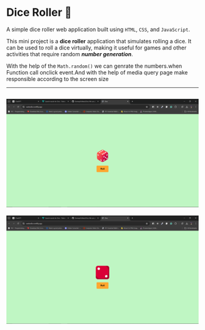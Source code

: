 # Dice Roller 🎲

A simple dice roller web application built using ```HTML```, ```CSS```, and ```JavaScript```.

This mini project is a **dice roller** application that simulates rolling a dice. It can be used to roll a dice virtually, making it useful for games and other activities that require random ***number generation***.

With the help of the `Math.random()` we can genrate the numbers.when Function call onclick event.And with the help of media query page make responsible according to the screen size

---
![output1](./image/Screenshot%20(166).png)
---
![output2](./image/Screenshot%20(167).png)